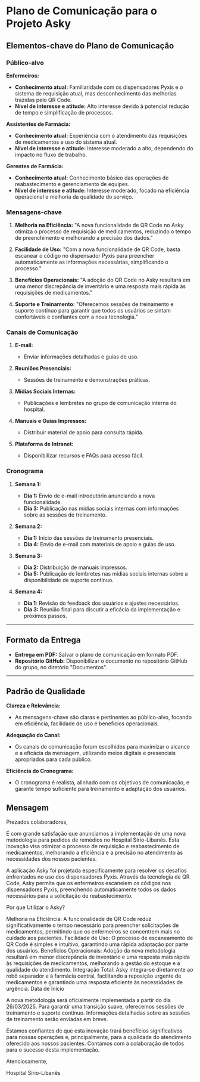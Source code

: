 # Plano de Comunicação para o Projeto Asky

## Elementos-chave do Plano de Comunicação

### Público-alvo

**Enfermeiros:**
- **Conhecimento atual:** Familiaridade com os dispensadores Pyxis e o sistema de requisição atual, mas desconhecimento das melhorias trazidas pelo QR Code.
- **Nível de interesse e atitude:** Alto interesse devido à potencial redução de tempo e simplificação de processos.

**Assistentes de Farmácia:**
- **Conhecimento atual:** Experiência com o atendimento das requisições de medicamentos e uso do sistema atual.
- **Nível de interesse e atitude:** Interesse moderado a alto, dependendo do impacto no fluxo de trabalho.

**Gerentes de Farmácia:**
- **Conhecimento atual:** Conhecimento básico das operações de reabastecimento e gerenciamento de equipes.
- **Nível de interesse e atitude:** Interesse moderado, focado na eficiência operacional e melhoria da qualidade do serviço.

### Mensagens-chave

1. **Melhoria na Eficiência:**
   "A nova funcionalidade de QR Code no Asky otimiza o processo de requisição de medicamentos, reduzindo o tempo de preenchimento e melhorando a precisão dos dados."

2. **Facilidade de Uso:**
   "Com a nova funcionalidade de QR Code, basta escanear o código no dispensador Pyxis para preencher automaticamente as informações necessárias, simplificando o processo."

3. **Benefícios Operacionais:**
   "A adoção do QR Code no Asky resultará em uma menor discrepância de inventário e uma resposta mais rápida às requisições de medicamentos."

4. **Suporte e Treinamento:**
   "Oferecemos sessões de treinamento e suporte contínuo para garantir que todos os usuários se sintam confortáveis e confiantes com a nova tecnologia."

### Canais de Comunicação

1. **E-mail:**
   - Enviar informações detalhadas e guias de uso.

2. **Reuniões Presenciais:**
   - Sessões de treinamento e demonstrações práticas.

3. **Mídias Sociais Internas:**
   - Publicações e lembretes no grupo de comunicação interna do hospital.

4. **Manuais e Guias Impressos:**
   - Distribuir material de apoio para consulta rápida.

5. **Plataforma de Intranet:**
   - Disponibilizar recursos e FAQs para acesso fácil.

### Cronograma

1. **Semana 1:**
   - **Dia 1:** Envio de e-mail introdutório anunciando a nova funcionalidade.
   - **Dia 3:** Publicação nas mídias sociais internas com informações sobre as sessões de treinamento.

2. **Semana 2:**
   - **Dia 1:** Início das sessões de treinamento presenciais.
   - **Dia 4:** Envio de e-mail com materiais de apoio e guias de uso.

3. **Semana 3:**
   - **Dia 2:** Distribuição de manuais impressos.
   - **Dia 5:** Publicação de lembretes nas mídias sociais internas sobre a disponibilidade de suporte contínuo.

4. **Semana 4:**
   - **Dia 1:** Revisão do feedback dos usuários e ajustes necessários.
   - **Dia 3:** Reunião final para discutir a eficácia da implementação e próximos passos.

---

## Formato da Entrega

- **Entrega em PDF:** Salvar o plano de comunicação em formato PDF.
- **Repositório GitHub:** Disponibilizar o documento no repositório GitHub do grupo, no diretório "Documentos".

---

## Padrão de Qualidade

**Clareza e Relevância:**
- As mensagens-chave são claras e pertinentes ao público-alvo, focando em eficiência, facilidade de uso e benefícios operacionais.

**Adequação do Canal:**
- Os canais de comunicação foram escolhidos para maximizar o alcance e a eficácia da mensagem, utilizando meios digitais e presenciais apropriados para cada público.

**Eficiência do Cronograma:**
- O cronograma é realista, alinhado com os objetivos de comunicação, e garante tempo suficiente para treinamento e adaptação dos usuários.


## Mensagem

Prezados colaboradores,

É com grande satisfação que anunciamos a implementação de uma nova metodologia para pedidos de remédios no Hospital Sírio-Libanês. Esta inovação visa otimizar o processo de requisição e reabastecimento de medicamentos, melhorando a eficiência e a precisão no atendimento às necessidades dos nossos pacientes.

A aplicação Asky foi projetada especificamente para resolver os desafios enfrentados no uso dos dispensadores Pyxis. Através da tecnologia de QR Code, Asky permite que os enfermeiros escaneiem os códigos nos dispensadores Pyxis, preenchendo automaticamente todos os dados necessários para a solicitação de reabastecimento.

Por que Utilizar o Asky?

Melhoria na Eficiência: A funcionalidade de QR Code reduz significativamente o tempo necessário para preencher solicitações de medicamentos, permitindo que os enfermeiros se concentrem mais no cuidado aos pacientes.
Facilidade de Uso: O processo de escaneamento de QR Code é simples e intuitivo, garantindo uma rápida adaptação por parte dos usuários.
Benefícios Operacionais: Adoção da nova metodologia resultará em menor discrepância de inventário e uma resposta mais rápida às requisições de medicamentos, melhorando a gestão do estoque e a qualidade do atendimento.
Integração Total: Asky integra-se diretamente ao robô separador e à farmácia central, facilitando a reposição urgente de medicamentos e garantindo uma resposta eficiente às necessidades de urgência.
Data de Início

A nova metodologia será oficialmente implementada a partir do dia 26/03/2025. Para garantir uma transição suave, oferecemos sessões de treinamento e suporte contínuo. Informações detalhadas sobre as sessões de treinamento serão enviadas em breve.

Estamos confiantes de que esta inovação trará benefícios significativos para nossas operações e, principalmente, para a qualidade do atendimento oferecido aos nossos pacientes. Contamos com a colaboração de todos para o sucesso desta implementação.

Atenciosamente,

Hospital Sírio-Libanês